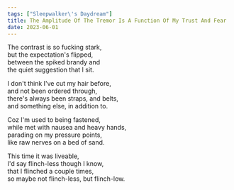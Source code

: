 ```yaml
---
tags: ["Sleepwalker\'s Daydream"]
title: The Amplitude Of The Tremor Is A Function Of My Trust And Fear
date: 2023-06-01
---
```


The contrast is so fucking stark,  
but the expectation's flipped,  
between the spiked brandy and  
the quiet suggestion that I sit.

I don't think I've cut my hair before,  
and not been ordered through,  
there's always been straps, and belts,  
and something else, in addition to.

Coz I'm used to being fastened,  
while met with nausea and heavy hands,  
parading on my pressure points,  
like raw nerves on a bed of sand.

This time it was liveable,  
I'd say flinch-less though I know,  
that I flinched a couple times,  
so maybe not flinch-less, but flinch-low.
